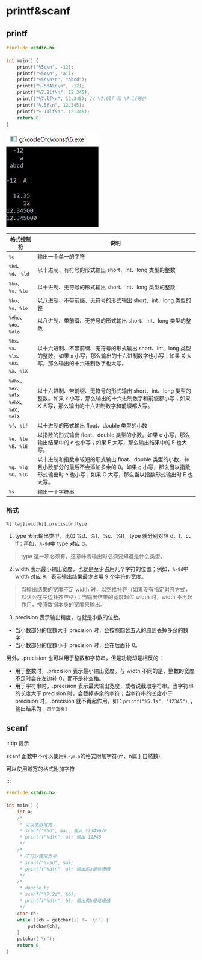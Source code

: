 # printf&scanf

## printf

```c
#include <stdio.h>

int main() {
    printf("%5d\n", -12);
    printf("%5c\n", 'a');
    printf("%5s\n\n", "abcd");
    printf("%-5dA\n\n", -12);
    printf("%7.2lf\n", 12.345);
    printf("%7.lf\n", 12.345); // %7.0lf 和 %7.lf等价
    printf("%.5f\n", 12.345);
    printf("%-11lf\n", 12.345);
    return 0;
}
```
![运行结果](/c/printf.png)

| 格式控制符                                      | 说明                                                         |
| ----------------------------------------------- | ------------------------------------------------------------ |
| `%c`                                            | 输出一个单一的字符                                           |
| `%hd`、`%d`、 `%ld`                             | 以十进制、有符号的形式输出 short、int、long 类型的整数       |
| `%hu`、`%u`、`%lu`                              | 以十进制、无符号的形式输出 short、int、long 类型的整数       |
| `%ho`、`%o`、`%lo`                              | 以八进制、不带前缀、无符号的形式输出 short、int、long 类型的整 |
| `%#ho`、`%#o`、`%#lo`                           | 以八进制、带前缀、无符号的形式输出 short、int、long 类型的整数 |
| `%hx`、`%x`、`%lx`、<br/>`%hX`、`%X`、`%lX`     | 以十六进制、不带前缀、无符号的形式输出 short、int、long 类型的整数。如果 x 小写，那么输出的十六进制数字也小写；如果 X 大写，那么输出的十六进制数字也大写。 |
| `%#hx`、`%#x`、`%#lx`<br/>`%#hX`、`%#X`、`%#lX` | 以十六进制、带前缀、无符号的形式输出 short、int、long 类型的整数。如果 x 小写，那么输出的十六进制数字和前缀都小写；如果 X 大写，那么输出的十六进制数字和前缀都大写。 |
| `%f`、`%lf`                                     | 以十进制的形式输出 float、double 类型的小数                  |
| `%e`、`%le`<br/>`%E`、`%lE`                     | 以指数的形式输出 float、double 类型的小数。如果 e 小写，那么输出结果中的 e 也小写；如果 E 大写，那么输出结果中的 E 也大写。 |
| `%g`、`%lg`<br/>`%G`、`%lG`                     | 以十进制和指数中较短的形式输出 float、double 类型的小数，并且小数部分的最后不会添加多余的 0。如果 g 小写，那么当以指数形式输出时 e 也小写；如果 G 大写，那么当以指数形式输出时 E 也大写。 |
| `%s`                                            | 输出一个字符串                                               |

### 格式

```
%[flag][width][.precision]type
```

1. type 表示输出类型，比如 %d、%f、%c、%lf，type 就分别对应 d、f、c、lf；再如，`%-9d`中 type 对应 d。

> type 这一项必须有，这意味着输出时必须要知道是什么类型。

2. width 表示最小输出宽度，也就是至少占用几个字符的位置；例如，`%-9d`中 width 对应 9，表示输出结果最少占用 9 个字符的宽度。

> 当输出结果的宽度不足 width 时，以空格补齐（如果没有指定对齐方式，默认会在左边补齐空格）；当输出结果的宽度超过 width 时，width 不再起作用，按照数据本身的宽度来输出。

3. precision 表示输出精度，也就是小数的位数。

- 当小数部分的位数大于 precision 时，会按照四舍五入的原则丢掉多余的数字；
- 当小数部分的位数小于 precision 时，会在后面补 0。


另外，.precision 也可以用于整数和字符串，但是功能却是相反的：

- 用于整数时，.precision 表示最小输出宽度。与 width 不同的是，整数的宽度不足时会在左边补 0，而不是补空格。
- 用于字符串时，.precision 表示最大输出宽度，或者说截取字符串。当字符串的长度大于 precision 时，会截掉多余的字符；当字符串的长度小于 precision 时，.precision 就不再起作用。如：`printf("%5.1s", "12345");`，输出结果为：`四个空格1`

## scanf

:::tip 提示

scanf 函数中不可以使用`#`,`-`,`m.n`的格式附加字符(m、n属于自然数),

可以使用域宽的格式附加字符

:::

```c
#include <stdio.h>

int main() {
    int a;
    /*
     * 可以使用域宽
     * scanf("%5d", &a); 输入 12345678
     * printf("%d\n", a); 输出 12345
     */
    /*
     * 不可以使用负号
     * scanf("%-5d", &a);
     * printf("%d\n", a); 输出的a是垃圾值
     */
    /*
     * double b;
     * scanf("%7.2d", &b); 
     * printf("%d\n", b); 输出的b是垃圾值
     */
    char ch;
    while ((ch = getchar()) != '\n') {
        putchar(ch);
    }
    putchar('\n');
    return 0;
}
```